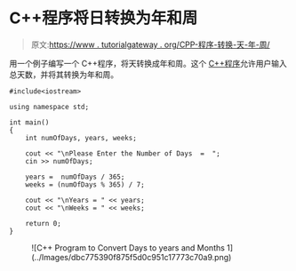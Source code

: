 # C++程序将日转换为年和周

> 原文:[https://www . tutorialgateway . org/CPP-程序-转换-天-年-周/](https://www.tutorialgateway.org/cpp-program-to-convert-days-to-years-and-weeks/)

用一个例子编写一个 C++程序，将天转换成年和周。这个 [C++程序](https://www.tutorialgateway.org/cpp-programs/)允许用户输入总天数，并将其转换为年和周。

```
#include<iostream>

using namespace std;

int main()
{
	int numOfDays, years, weeks;

	cout << "\nPlease Enter the Number of Days  =  ";
	cin >> numOfDays;

	years =  numOfDays / 365;
  	weeks = (numOfDays % 365) / 7;	

	cout << "\nYears = " << years;
	cout << "\nWeeks = " << weeks;

 	return 0;
}
```

<figure class="wp-block-image size-large">![C++ Program to Convert Days to years and Months 1](../Images/dbc775390f875f5d0c951c17773c70a9.png)</figure>